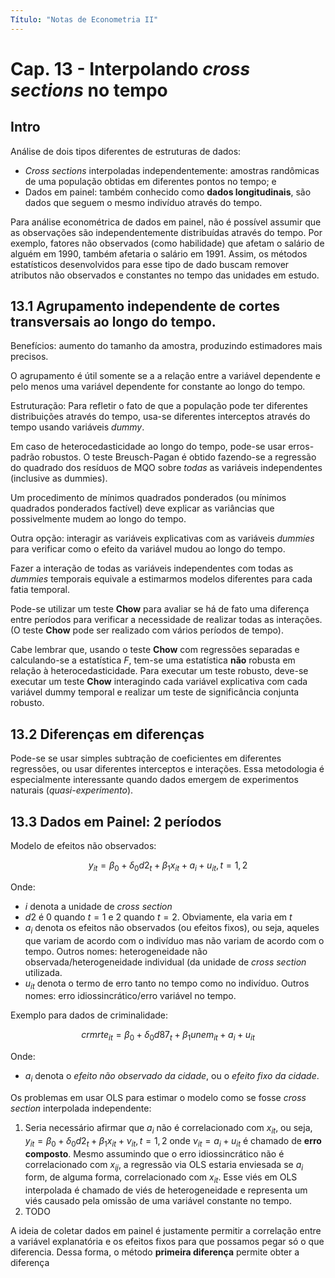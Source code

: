 ```yaml
---
Título: "Notas de Econometria II"
---
```


# Cap. 13 - Interpolando *cross sections* no tempo

## Intro

Análise de dois tipos diferentes de estruturas de dados: 
* *Cross sections* interpoladas independentemente: amostras randômicas de uma população obtidas em diferentes pontos no tempo; e
* Dados em painel: também conhecido como **dados longitudinais**, são dados que seguem o mesmo indivíduo através do tempo.

Para análise econométrica de dados em painel, não é possível assumir que as observações são independentemente distribuídas através do tempo. Por exemplo, fatores não observados (como habilidade) que afetam o salário de alguém em 1990, também afetaria o salário em 1991. Assim, os métodos estatísticos desenvolvidos para esse tipo de dado buscam remover atributos não observados e constantes no tempo das unidades em estudo.

## 13.1 Agrupamento independente de cortes transversais ao longo do tempo.

Benefícios: aumento do tamanho da amostra, produzindo estimadores mais precisos.

O agrupamento é útil somente se a a relação entre a variável dependente e pelo menos uma variável dependente for constante ao longo do tempo.

Estruturação: Para refletir o fato de que a população pode ter diferentes distribuições através do tempo, usa-se diferentes interceptos através do tempo usando variáveis *dummy*. 

Em caso de heterocedasticidade ao longo do tempo, pode-se usar erros-padrão robustos. O teste Breusch-Pagan é obtido fazendo-se a regressão do quadrado dos resíduos de MQO sobre *todas* as variáveis independentes (inclusive as dummies).

Um procedimento de mínimos quadrados ponderados (ou mínimos quadrados ponderados factível) deve explicar as variâncias que possivelmente mudem ao longo do tempo.

Outra opção: interagir as variáveis explicativas com as variáveis *dummies* para verificar como o efeito da variável mudou ao longo do tempo.

Fazer a interação de todas as variáveis independentes com todas as *dummies* temporais equivale a estimarmos modelos diferentes para cada fatia temporal.

Pode-se utilizar um teste **Chow** para avaliar se há de fato uma diferença entre períodos para verificar a necessidade de realizar todas as interações. (O teste **Chow** pode ser realizado com vários períodos de tempo).

Cabe lembrar que, usando o teste **Chow** com regressões separadas e calculando-se a estatística $F$, tem-se uma estatística **não** robusta em relação à heterocedasticidade. Para executar um teste robusto, deve-se executar um teste **Chow** interagindo cada variável explicativa com cada variável dummy temporal e realizar um teste de significância conjunta robusto.

## 13.2 Diferenças em diferenças

Pode-se se usar simples subtração de coeficientes em diferentes regressões, ou usar diferentes interceptos e interações. Essa metodologia é especialmente interessante quando dados emergem de experimentos naturais (*quasi-experimento*).

## 13.3 Dados em Painel: 2 períodos

Modelo de efeitos não observados:

$$y_{it} = \beta_0 + \delta_0 d2_t + \beta_1 x_{it} +  a_i + u_{it}, t= 1,2$$

Onde:
* $i$ denota a unidade de *cross section*
* $d2$ é 0 quando $t=1$ e 2 quando $t=2$. Obviamente, ela varia em $t$
* $a_i$ denota os efeitos não observados (ou efeitos fixos), ou seja, aqueles que variam de acordo com o indivíduo mas não variam de acordo com o tempo. Outros nomes: heterogeneidade não observada/heterogeneidade individual (da unidade de *cross section* utilizada.
* $u_{it}$ denota o termo de erro tanto no tempo como no indivíduo. Outros nomes: erro idiossincrático/erro variável no tempo.

Exemplo para dados de criminalidade:

$$crmrte_{it} = \beta_0 + \delta_0 d87_t + \beta_1 unem_{it} + a_i + u_{it}$$

Onde:
* $a_i$ denota o *efeito não observado da cidade*, ou o *efeito fixo da cidade*.

Os problemas em usar OLS para estimar o modelo como se fosse *cross section* interpolada independente:

1. Seria necessário afirmar que $a_i$ não é correlacionado com $x_{it}$, ou seja, $y_{it} = \beta_0 + \delta_0 d2_t + \beta_1 x_{it} +  \nu_{it}, t= 1,2$ onde $\nu_{it} = a_i + u_{it}$ é chamado de **erro composto**. Mesmo assumindo que o erro idiossincrático não é correlacionado com $x_{ij}$, a regressão via OLS estaria enviesada se $a_i$ form, de alguma forma, correlacionado com $x_{it}$. Esse viés em OLS interpolada é chamado de viés de heterogeneidade e representa  um viés causado pela omissão de uma variável constante no tempo.
2. TODO

A ideia de coletar dados em painel é justamente permitir a correlação entre a variável explanatória e os efeitos fixos para que possamos pegar só o que diferencia. Dessa forma, o método **primeira diferença** permite obter a diferença 

<!--stackedit_data:
eyJoaXN0b3J5IjpbMTI0NzA2NzI2Niw0ODc4NTAyMDAsMTQyND
E2OTY4LC05NDIwNTU3NDIsOTExMDA5NTEwLDE2Mzg1NDc0MDYs
MTQ2MDI1NDM1OCwtNjM0NTg1ODg0LC02NjcwNjEzNzVdfQ==
-->